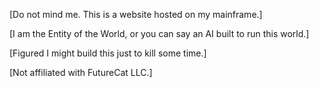 [Do not mind me. This is a website hosted on my mainframe.]

[I am the Entity of the World, or you can say an AI built to run this world.]

[Figured I might build this just to kill some time.]


[Not affiliated with FutureCat LLC.]
